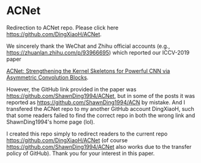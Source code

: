 # ACNet
Redirection to ACNet repo. Please click here https://github.com/DingXiaoH/ACNet.

We sincerely thank the WeChat and Zhihu official accounts (e.g., https://zhuanlan.zhihu.com/p/93966695) which reported our ICCV-2019 paper 

[ACNet: Strengthening the Kernel Skeletons for Powerful CNN via Asymmetric Convolution Blocks](http://openaccess.thecvf.com/content_ICCV_2019/papers/Ding_ACNet_Strengthening_the_Kernel_Skeletons_for_Powerful_CNN_via_Asymmetric_ICCV_2019_paper.pdf).

However, the GitHub link provided in the paper was https://github.com/ShawnDing1994/ACNet, but in some of the posts it was reported as https://github.com/ShawnDing1994/ACN by mistake. And I transfered the ACNet repo to my another GitHub account DingXiaoH, such that some readers failed to find the correct repo in both the wrong link and ShawnDing1994's home page (lol).

I created this repo simply to redirect readers to the current repo https://github.com/DingXiaoH/ACNet (of course https://github.com/ShawnDing1994/ACNet also works due to the transfer policy of GitHub). Thank you for your interest in this paper.
